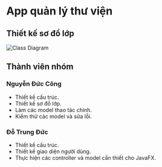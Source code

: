 # App quản lý thư viện

## Thiết kế sơ đồ lớp

![Class Diagram](design/class_diagram.png)

## Thành viên nhóm

### Nguyễn Đức Công
- Thiết kế cấu trúc.
- Thiết kế sơ đồ lớp.
- Làm các model thao tác chính.
- Kiểm thử các model và sửa lỗi.

### Đỗ Trung Đức
- Thiết kế cấu trúc.
- Thiết kế giao diện người dùng.
- Thực hiện các controller và model cần thiết cho JavaFX.
